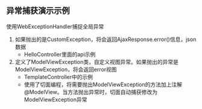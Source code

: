 ## 异常捕获演示示例
使用WebExceptionHandler捕捉全局异常
1. 如果抛出的是CustomException，将会返回AjaxResponse.error()信息，json数据
   - HelloController里面的api示例
2. 定义了ModelViewException类，自定义视图异常。如果抛出的异常是ModelViewException，将会返回error视图
   - TemplateController中的示例
   - 使用了切面编程，将需要抛出ModelViewException的方法加上注解@ModelView。当方法抛出异常时，切面自动捕获修改为ModelViewException异常
